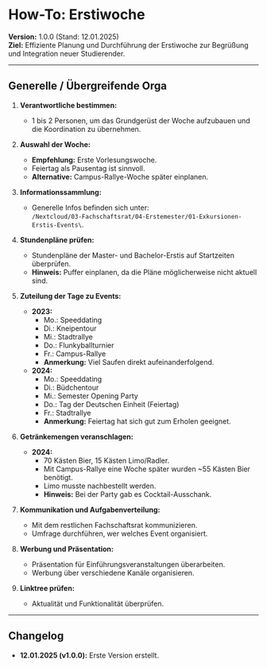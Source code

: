 # How-To: Erstiwoche

**Version:** 1.0.0 (Stand: 12.01.2025)  
**Ziel:** Effiziente Planung und Durchführung der Erstiwoche zur Begrüßung und Integration neuer Studierender.

---

## Generelle / Übergreifende Orga

1. **Verantwortliche bestimmen:**

   - 1 bis 2 Personen, um das Grundgerüst der Woche aufzubauen und die Koordination zu übernehmen.

2. **Auswahl der Woche:**

   - **Empfehlung:** Erste Vorlesungswoche.
   - Feiertag als Pausentag ist sinnvoll.
   - **Alternative:** Campus-Rallye-Woche später einplanen.

3. **Informationssammlung:**

   - Generelle Infos befinden sich unter:  
     `/Nextcloud/03-Fachschaftsrat/04-Erstemester/01-Exkursionen-Erstis-Events\`.

4. **Stundenpläne prüfen:**

   - Stundenpläne der Master- und Bachelor-Erstis auf Startzeiten überprüfen.
   - **Hinweis:** Puffer einplanen, da die Pläne möglicherweise nicht aktuell sind.

5. **Zuteilung der Tage zu Events:**

   - **2023:**
     - Mo.: Speeddating
     - Di.: Kneipentour
     - Mi.: Stadtrallye
     - Do.: Flunkyballturnier
     - Fr.: Campus-Rallye
     - **Anmerkung:** Viel Saufen direkt aufeinanderfolgend.
   - **2024:**
     - Mo.: Speeddating
     - Di.: Büdchentour
     - Mi.: Semester Opening Party
     - Do.: Tag der Deutschen Einheit (Feiertag)
     - Fr.: Stadtrallye
     - **Anmerkung:** Feiertag hat sich gut zum Erholen geeignet.

6. **Getränkemengen veranschlagen:**

   - **2024:**
     - 70 Kästen Bier, 15 Kästen Limo/Radler.
     - Mit Campus-Rallye eine Woche später wurden ~55 Kästen Bier benötigt.
     - Limo musste nachbestellt werden.
     - **Hinweis:** Bei der Party gab es Cocktail-Ausschank.

7. **Kommunikation und Aufgabenverteilung:**

   - Mit dem restlichen Fachschaftsrat kommunizieren.
   - Umfrage durchführen, wer welches Event organisiert.

8. **Werbung und Präsentation:**

   - Präsentation für Einführungsveranstaltungen überarbeiten.
   - Werbung über verschiedene Kanäle organisieren.

9. **Linktree prüfen:**
   - Aktualität und Funktionalität überprüfen.

---

## Changelog

- **12.01.2025 (v1.0.0):** Erste Version erstellt.
